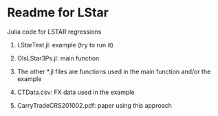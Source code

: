Readme for LStar		
================

Julia code for LSTAR regressions

1. LStarTest.jl: example (try to run it)

2. OlsLStar3Ps.jl: main function

3. The other *.jl files are functions used in the main function and/or the example

4. CTData.csv: FX data used in the example

5. CarryTradeCRS201002.pdf: paper using this approach 